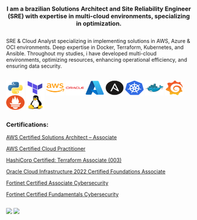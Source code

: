 ### 
<h3 align="center">I am a brazilian Solutions Architect and Site Reliability Engineer (SRE) with expertise in multi-cloud environments, specializing in optimization.</h3>


  ##
  
SRE & Cloud Analyst specializing in implementing solutions in AWS, Azure & OCI environments. Deep expertise in Docker, Terraform, Kubernetes, and Ansible. Throughout my studies, i have developed multi-cloud environments, optimizing resources, enhancing operational efficiency, and ensuring data security.

<div style="display: inline_block"><br>
  <img align="center" alt="Paulo-Python" height="40" width="50" src="https://raw.githubusercontent.com/devicons/devicon/master/icons/python/python-original.svg">
  <img align="center" alt="Paulo-Terraform" height="40" width="50" src="https://raw.githubusercontent.com/devicons/devicon/master/icons/terraform/terraform-original.svg">
  <img align="center" alt="Paulo-aws" height="40" width="50" src="https://raw.githubusercontent.com/devicons/devicon/master/icons/amazonwebservices/amazonwebservices-plain-wordmark.svg">
  <img align="center" alt="Paulo-oci" height="40" width="50" src="https://raw.githubusercontent.com/devicons/devicon/master/icons/oracle/oracle-original.svg">
  <img align="center" alt="Paulo-Azure" height="40" width="50" src="https://raw.githubusercontent.com/devicons/devicon/master/icons/azure/azure-original.svg">
  <img align="center" alt="Paulo-ansible" height="40" width="50" src="https://raw.githubusercontent.com/devicons/devicon/master/icons/ansible/ansible-original.svg">
  <img align="center" alt="Paulo-k8s" height="40" width="50" src="https://raw.githubusercontent.com/devicons/devicon/master/icons/kubernetes/kubernetes-plain.svg">
  <img align="center" alt="Paulo-docker" height="40" width="50" src="https://raw.githubusercontent.com/devicons/devicon/master/icons/docker/docker-original.svg">
  <img align="center" alt="Paulo-grafana" height="40" width="50" src="https://github.com/devicons/devicon/blob/master/icons/grafana/grafana-original.svg">
  <img align="center" alt="Paulo-prom" height="40" width="50" src="https://raw.githubusercontent.com/devicons/devicon/master/icons/prometheus/prometheus-original.svg">
  <img align="center" alt="Paulo-lINUX" height="40" width="50" src="https://raw.githubusercontent.com/devicons/devicon/master/icons/linux/linux-original.svg">


</div>

  ##
  
<h3> Certifications:</h3>

[AWS Certified Solutions Architect – Associate](https://www.credly.com/badges/2019aea7-dd3d-4688-9503-c0fc288d72be)

[AWS Certified Cloud Practitioner](https://www.credly.com/badges/22c13fd3-1d30-4e46-9968-8e1aca04324e)

[HashiCorp Certified: Terraform Associate (003)](https://www.credly.com/badges/d18a0bb2-f725-46d7-92e3-b797feda2a91)

[Oracle Cloud Infrastructure 2022 Certified Foundations Associate](https://catalog-education.oracle.com/pls/certview/sharebadge?id=1773CF0B807EDC9A7353D2E76BC518E2844C121F4A3C6DADAEA250A5D9A8FDD4)

[Fortinet Certified Associate Cybersecurity](https://www.credly.com/badges/ec77f56d-da19-4989-9f81-77e5127acff5)

[Fortinet Certified Fundamentals Cybersecurity](https://www.credly.com/badges/dd3e2cfe-269d-488c-bee4-e2b90d93f1e0)


  ##
  
<div> 
  <a href = "mailto:paulo.odbcontato2@gmail.com"><img src="https://img.shields.io/badge/-Gmail-%23333?style=for-the-badge&logo=gmail&logoColor=white" target="_blank"></a>
  <a href="https://www.linkedin.com/in/paulo-h-nascimento-0250a721a/" target="_blank"><img src="https://img.shields.io/badge/-LinkedIn-%230077B5?style=for-the-badge&logo=linkedin&logoColor=white" target="_blank"></a>
</div>



<!--
**paulodisfarce/paulodisfarce** is a ✨ _special_ ✨ repository because its `README.md` (this file) appears on your GitHub profile.

